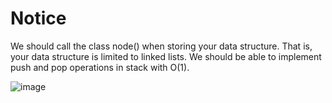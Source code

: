# Notice
We should call the class node() when storing your data structure. That is, your data structure is limited to linked lists.
We should be able to implement push and pop operations in stack with O(1).

![image](https://github.com/R12942159/NTU_DataStructure/assets/145434739/87e87ecc-662e-4877-a122-af04b8aba093)
